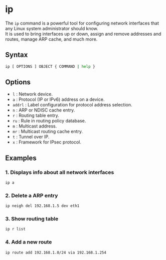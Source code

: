 # ip

The `ip` command is a powerful tool for configuring network interfaces that any Linux system administrator should know. <br/> 
It is used to bring interfaces up or down, assign and remove addresses and routes, manage ARP cache, and much more.

## Syntax
```bash
ip [ OPTIONS ] OBJECT { COMMAND | help }
```

## Options

- `l` : Network device.
- `a` : Protocol (IP or IPv6) address on a device.
- `addrl` : Label configuration for protocol address selection.
- `n` : ARP or NDISC cache entry.
- `r` : Routing table entry.
- `ru` : Rule in routing policy database.
- `m` : Multicast address.
- `mr` : Multicast routing cache entry.
- `t` : Tunnel over IP.
- `x` : Framework for IPsec protocol.

## Examples

### 1. Displays info about all network interfaces
```bash
ip a
```

### 2. Delete a ARP entry
```bash
ip neigh del 192.168.1.5 dev eth1
```

### 3. Show routing table
```bash
ip r list
```

### 4. Add a new route
```bash
ip route add 192.168.1.0/24 via 192.168.1.254
```
